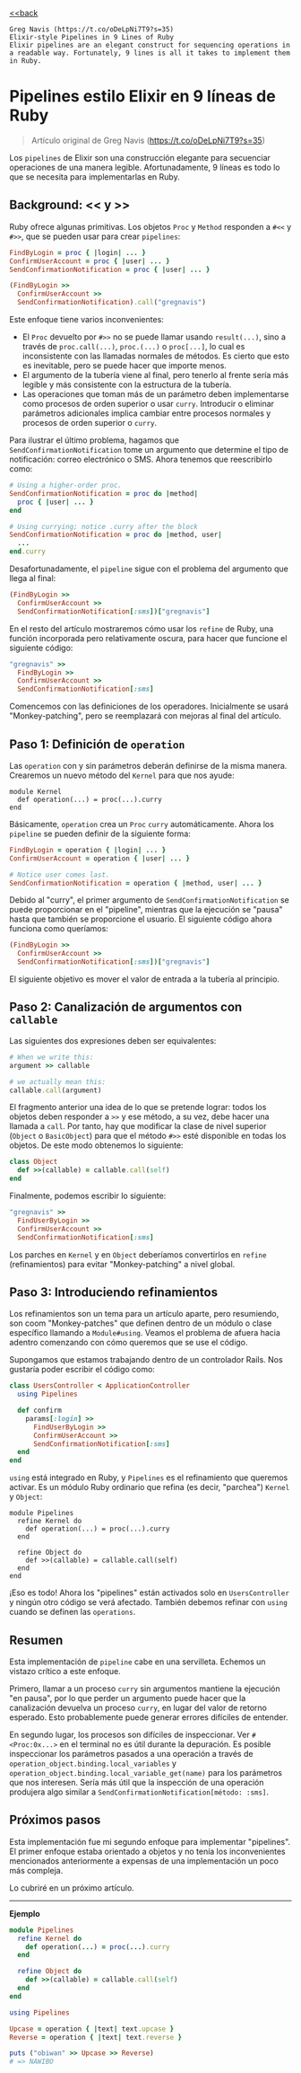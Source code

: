 [<<back](README.md)

```
Greg Navis (https://t.co/oDeLpNi7T9?s=35)
Elixir-style Pipelines in 9 Lines of Ruby
Elixir pipelines are an elegant construct for sequencing operations in a readable way. Fortunately, 9 lines is all it takes to implement them in Ruby.
```

# Pipelines estilo Elixir en 9 líneas de Ruby

> Artículo original de Greg Navis (https://t.co/oDeLpNi7T9?s=35)

Los `pipelines` de Elixir son una construcción elegante para secuenciar operaciones de una manera legible. Afortunadamente, 9 líneas es todo lo que se necesita para implementarlas en Ruby.

## Background: << y >>

Ruby ofrece algunas primitivas. Los objetos `Proc` y `Method` responden a `#<<` y `#>>`, que se pueden usar para crear `pipelines`:

```ruby
FindByLogin = proc { |login| ... }
ConfirmUserAccount = proc { |user| ... }
SendConfirmationNotification = proc { |user| ... }

(FindByLogin >>
  ConfirmUserAccount >>
  SendConfirmationNotification).call("gregnavis")
```

Este enfoque tiene varios inconvenientes:

* El `Proc` devuelto por `#>>` no se puede llamar usando `result(...)`, sino a través de `proc.call(...)`, `proc.(...)` o `proc[...]`, lo cual es inconsistente con las llamadas normales de métodos. Es cierto que esto es inevitable, pero se puede hacer que importe menos.
* El argumento de la tubería viene al final, pero tenerlo al frente sería más legible y más consistente con la estructura de la tubería.
* Las operaciones que toman más de un parámetro deben implementarse como procesos de orden superior o usar `curry`. Introducir o eliminar parámetros adicionales implica cambiar entre procesos normales y procesos de orden superior o `curry`.

Para ilustrar el último problema, hagamos que `SendConfirmationNotification` tome un argumento que determine el tipo de notificación: correo electrónico o SMS. Ahora tenemos que reescribirlo como:

```ruby
# Using a higher-order proc.
SendConfirmationNotification = proc do |method|
  proc { |user| ... }
end

# Using currying; notice .curry after the block
SendConfirmationNotification = proc do |method, user|
  ...
end.curry
```

Desafortunadamente, el `pipeline` sigue con el problema del argumento que llega al final:

```ruby
(FindByLogin >>
  ConfirmUserAccount >>
  SendConfirmationNotification[:sms])["gregnavis"]
```

En el resto del artículo mostraremos cómo usar los `refine` de Ruby, una función incorporada pero relativamente oscura, para hacer que funcione el siguiente código:

```ruby
"gregnavis" >>
  FindByLogin >>
  ConfirmUserAccount >>
  SendConfirmationNotification[:sms]
```

Comencemos con las definiciones de los operadores. Inicialmente se usará "Monkey-patching", pero se reemplazará con mejoras al final del artículo.

## Paso 1: Definición de `operation`

Las `operation` con y sin parámetros deberán definirse de la misma manera. Crearemos un nuevo método del `Kernel` para que nos ayude:

```
module Kernel
  def operation(...) = proc(...).curry
end
```

Básicamente, `operation` crea un `Proc` `curry` automáticamente. Ahora los `pipeline` se pueden definir de la siguiente forma:

```ruby
FindByLogin = operation { |login| ... }
ConfirmUserAccount = operation { |user| ... }

# Notice user comes last.
SendConfirmationNotification = operation { |method, user| ... }
```

Debido al "curry", el primer argumento de `SendConfirmationNotification` se puede proporcionar en el "pipeline", mientras que la ejecución se "pausa" hasta que también se proporcione el usuario. El siguiente código ahora funciona como queríamos:

```ruby
(FindByLogin >>
  ConfirmUserAccount >>
  SendConfirmationNotification[:sms])["gregnavis"]
```

El siguiente objetivo es mover el valor de entrada a la tubería al principio.

## Paso 2: Canalización de argumentos con `callable`

Las siguientes dos expresiones deben ser equivalentes:

```ruby
# When we write this:
argument >> callable

# we actually mean this:
callable.call(argument)
```

El fragmento anterior una idea de lo que se pretende lograr: todos los objetos deben responder a `>>` y ese método, a su vez, debe hacer una llamada a `call`. Por tanto, hay que modificar la clase de nivel superior (`Object` o `BasicObject`) para que el método `#>>` esté disponible en todas los objetos. De este modo obtenemos lo siguiente:

```Ruby
class Object
  def >>(callable) = callable.call(self)
end
```

Finalmente, podemos escribir lo siguiente:

```ruby
"gregnavis" >>
  FindUserByLogin >>
  ConfirmUserAccount >>
  SendConfirmationNotification[:sms]
```

Los parches en `Kernel` y en `Object` deberíamos convertirlos en `refine` (refinamientos) para evitar "Monkey-patching" a nivel global.

## Paso 3: Introduciendo refinamientos

Los refinamientos son un tema para un artículo aparte, pero resumiendo, son coom "Monkey-patches" que definen dentro de un módulo o clase específico llamando a `Module#using`. Veamos el problema de afuera hacia adentro comenzando con cómo queremos que se use el código.

Supongamos que estamos trabajando dentro de un controlador Rails. Nos gustaría poder escribir el código como:

```ruby
class UsersController < ApplicationController
  using Pipelines

  def confirm
    params[:login] >>
      FindUserByLogin >>
      ConfirmUserAccount >>
      SendConfirmationNotification[:sms]
  end
end
```

`using` está integrado en Ruby, y `Pipelines` es el refinamiento que queremos activar. Es un módulo Ruby ordinario que refina (es decir, "parchea") `Kernel` y `Object`:

```
module Pipelines
  refine Kernel do
    def operation(...) = proc(...).curry
  end

  refine Object do
    def >>(callable) = callable.call(self)
  end
end
```

¡Eso es todo! Ahora los "pipelines" están activados solo en `UsersController` y ningún otro código se verá afectado. También debemos refinar con `using` cuando se definen las `operations`.

## Resumen

Esta implementación de `pipeline` cabe en una servilleta. Echemos un vistazo crítico a este enfoque.

Primero, llamar a un proceso `curry` sin argumentos mantiene la ejecución "en pausa", por lo que perder un argumento puede hacer que la canalización devuelva un proceso `curry`, en lugar del valor de retorno esperado. Esto probablemente puede generar errores difíciles de entender.

En segundo lugar, los procesos son difíciles de inspeccionar. Ver `#<Proc:0x...>` en el terminal no es útil durante la depuración. Es posible inspeccionar los parámetros pasados a una operación a través de `operation_object.binding.local_variables` y `operation_object.binding.local_variable_get(name)` para los parámetros que nos interesen. Sería más útil que la inspección de una operación produjera algo similar a `SendConfirmationNotification[método: :sms]`.

## Próximos pasos

Esta implementación fue mi segundo enfoque para implementar "pipelines". El primer enfoque estaba orientado a objetos y no tenía los inconvenientes mencionados anteriormente a expensas de una implementación un poco más compleja.

Lo cubriré en un próximo artículo.

----

**Ejemplo**

```ruby
module Pipelines
  refine Kernel do
    def operation(...) = proc(...).curry
  end

  refine Object do
    def >>(callable) = callable.call(self)
  end
end

using Pipelines

Upcase = operation { |text| text.upcase }
Reverse = operation { |text| text.reverse }

puts ("obiwan" >> Upcase >> Reverse)
# => NAWIBO
```
